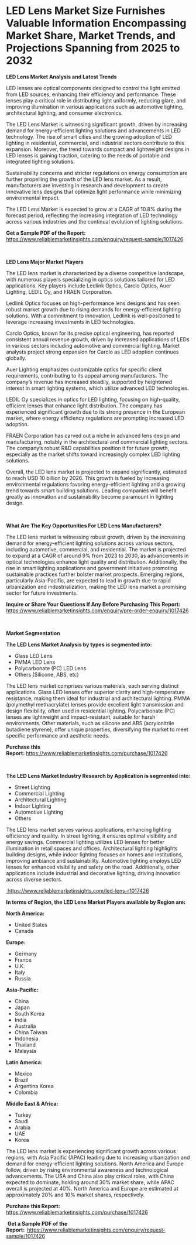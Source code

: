 <p><h1>LED Lens Market Size Furnishes Valuable Information Encompassing Market Share, Market Trends, and Projections Spanning from 2025 to 2032</h1></p><p><strong>LED Lens Market Analysis and Latest Trends</strong></p>
<p><p>LED lenses are optical components designed to control the light emitted from LED sources, enhancing their efficiency and performance. These lenses play a critical role in distributing light uniformly, reducing glare, and improving illumination in various applications such as automotive lighting, architectural lighting, and consumer electronics. </p><p>The LED Lens Market is witnessing significant growth, driven by increasing demand for energy-efficient lighting solutions and advancements in LED technology. The rise of smart cities and the growing adoption of LED lighting in residential, commercial, and industrial sectors contribute to this expansion. Moreover, the trend towards compact and lightweight designs in LED lenses is gaining traction, catering to the needs of portable and integrated lighting solutions.</p><p>Sustainability concerns and stricter regulations on energy consumption are further propelling the growth of the LED lens market. As a result, manufacturers are investing in research and development to create innovative lens designs that optimize light performance while minimizing environmental impact. </p><p>The LED Lens Market is expected to grow at a CAGR of 10.8% during the forecast period, reflecting the increasing integration of LED technology across various industries and the continual evolution of lighting solutions.</p></p>
<p><strong>Get a Sample PDF of the Report:&nbsp;</strong> <a href="https://www.reliablemarketinsights.com/enquiry/request-sample/1017426?utm_campaign=3058&utm_medium=2&utm_source=Github&utm_content=ia&utm_term=15042025&utm_id=led-lens">https://www.reliablemarketinsights.com/enquiry/request-sample/1017426</a></p>
<p>&nbsp;</p>
<p><strong>LED Lens Major Market Players</strong></p>
<p><p>The LED lens market is characterized by a diverse competitive landscape, with numerous players specializing in optics solutions tailored for LED applications. Key players include Ledlink Optics, Carclo Optics, Auer Lighting, LEDIL Oy, and FRAEN Corporation.</p><p>Ledlink Optics focuses on high-performance lens designs and has seen robust market growth due to rising demands for energy-efficient lighting solutions. With a commitment to innovation, Ledlink is well-positioned to leverage increasing investments in LED technologies.</p><p>Carclo Optics, known for its precise optical engineering, has reported consistent annual revenue growth, driven by increased applications of LEDs in various sectors including automotive and commercial lighting. Market analysts project strong expansion for Carclo as LED adoption continues globally.</p><p>Auer Lighting emphasizes customizable optics for specific client requirements, contributing to its appeal among manufacturers. The company’s revenue has increased steadily, supported by heightened interest in smart lighting systems, which utilize advanced LED technologies.</p><p>LEDIL Oy specializes in optics for LED lighting, focusing on high-quality, efficient lenses that enhance light distribution. The company has experienced significant growth due to its strong presence in the European market, where energy efficiency regulations are prompting increased LED adoption.</p><p>FRAEN Corporation has carved out a niche in advanced lens design and manufacturing, notably in the architectural and commercial lighting sectors. The company’s robust R&D capabilities position it for future growth, especially as the market shifts toward increasingly complex LED lighting solutions.</p><p>Overall, the LED lens market is projected to expand significantly, estimated to reach USD 10 billion by 2026. This growth is fueled by increasing environmental regulations favoring energy-efficient lighting and a growing trend towards smart building solutions. Leading companies will benefit greatly as innovation and sustainability become paramount in lighting design.</p></p>
<p>&nbsp;</p>
<p><strong>What Are The Key Opportunities For LED Lens Manufacturers?</strong></p>
<p><p>The LED lens market is witnessing robust growth, driven by the increasing demand for energy-efficient lighting solutions across various sectors, including automotive, commercial, and residential. The market is projected to expand at a CAGR of around 9% from 2023 to 2030, as advancements in optical technologies enhance light quality and distribution. Additionally, the rise in smart lighting applications and government initiatives promoting sustainable practices further bolster market prospects. Emerging regions, particularly Asia-Pacific, are expected to lead in growth due to rapid urbanization and industrialization, making the LED lens market a promising sector for future investments.</p></p>
<p><strong>Inquire or Share Your Questions If Any Before Purchasing This Report:</strong> <a href="https://www.reliablemarketinsights.com/enquiry/pre-order-enquiry/1017426?utm_campaign=3058&utm_medium=2&utm_source=Github&utm_content=ia&utm_term=15042025&utm_id=led-lens">https://www.reliablemarketinsights.com/enquiry/pre-order-enquiry/1017426</a></p>
<p>&nbsp;</p>
<p><strong>Market Segmentation</strong></p>
<p><strong>The LED Lens Market Analysis by types is segmented into:</strong></p>
<p><ul><li>Glass LED Lens</li><li>PMMA LED Lens</li><li>Polycarbonate (PC) LED Lens</li><li>Others (Silicone, ABS, etc)</li></ul></p>
<p><p>The LED lens market comprises various materials, each serving distinct applications. Glass LED lenses offer superior clarity and high-temperature resistance, making them ideal for industrial and architectural lighting. PMMA (polymethyl methacrylate) lenses provide excellent light transmission and design flexibility, often used in residential lighting. Polycarbonate (PC) lenses are lightweight and impact-resistant, suitable for harsh environments. Other materials, such as silicone and ABS (acrylonitrile butadiene styrene), offer unique properties, diversifying the market to meet specific performance and aesthetic needs.</p></p>
<p><strong>Purchase this Report:&nbsp;</strong><a href="https://www.reliablemarketinsights.com/purchase/1017426?utm_campaign=3058&utm_medium=2&utm_source=Github&utm_content=ia&utm_term=15042025&utm_id=led-lens">https://www.reliablemarketinsights.com/purchase/1017426</a></p>
<p>&nbsp;</p>
<p><strong>The LED Lens Market Industry Research by Application is segmented into:</strong></p>
<p><ul><li>Street Lighting</li><li>Commercial Lighting</li><li>Architectural Lighting</li><li>Indoor Lighting</li><li>Automotive Lighting</li><li>Others</li></ul></p>
<p><p>The LED lens market serves various applications, enhancing lighting efficiency and quality. In street lighting, it ensures optimal visibility and energy savings. Commercial lighting utilizes LED lenses for better illumination in retail spaces and offices. Architectural lighting highlights building designs, while indoor lighting focuses on homes and institutions, improving ambiance and sustainability. Automotive lighting employs LED lenses for enhanced visibility and safety on the road. Additionally, other applications include industrial and decorative lighting, driving innovation across diverse sectors.</p></p>
<p><a href="https://www.reliablemarketinsights.com/led-lens-r1017426?utm_campaign=3058&utm_medium=2&utm_source=Github&utm_content=ia&utm_term=15042025&utm_id=led-lens">&nbsp;https://www.reliablemarketinsights.com/led-lens-r1017426</a></p>
<p><strong>In terms of Region, the LED Lens Market Players available by Region are:</strong></p>
<p>
    <p> <strong> North America: </strong>
        <ul>
            <li>United States</li>
            <li>Canada</li>
        </ul>
        </p> 
    <p> <strong> Europe: </strong>
        <ul>
            <li>Germany</li>
            <li>France</li>
            <li>U.K.</li>
            <li>Italy</li>
            <li>Russia</li>
        </ul>
        </p> 
    <p> <strong> Asia-Pacific: </strong>
        <ul>
            <li>China</li>
            <li>Japan</li>
            <li>South Korea</li>
            <li>India</li>
            <li>Australia</li>
            <li>China Taiwan</li>
            <li>Indonesia</li>
            <li>Thailand</li>
            <li>Malaysia</li>
        </ul>
        </p> 
    <p> <strong> Latin America: </strong>
        <ul>
            <li>Mexico</li>
            <li>Brazil</li>
            <li>Argentina Korea</li>
            <li>Colombia</li>
        </ul>
        </p> 
    <p> <strong> Middle East & Africa: </strong>
        <ul>
            <li>Turkey</li>
            <li>Saudi</li>
            <li>Arabia</li>
            <li>UAE</li>
            <li>Korea</li>
        </ul>
    </p>
    </p>
<p><p>The LED lens market is experiencing significant growth across various regions, with Asia Pacific (APAC) leading due to increasing urbanization and demand for energy-efficient lighting solutions. North America and Europe follow, driven by rising environmental awareness and technological advancements. The USA and China also play critical roles, with China expected to dominate, holding around 30% market share, while APAC overall is projected at 40%. North America and Europe are estimated at approximately 20% and 10% market shares, respectively.</p></p>
<p><strong>Purchase this Report: </strong><a href="https://www.reliablemarketinsights.com/purchase/1017426?utm_campaign=3058&utm_medium=2&utm_source=Github&utm_content=ia&utm_term=15042025&utm_id=led-lens">https://www.reliablemarketinsights.com/purchase/1017426</a></p>
<p>&nbsp;<strong>Get a Sample PDF of the Report:&nbsp;&nbsp;</strong><a href="https://www.reliablemarketinsights.com/enquiry/request-sample/1017426?utm_campaign=3058&utm_medium=2&utm_source=Github&utm_content=ia&utm_term=15042025&utm_id=led-lens">https://www.reliablemarketinsights.com/enquiry/request-sample/1017426</a></p>
<p><strong></strong></p>
<p><p></p><p></p><p></p></p>